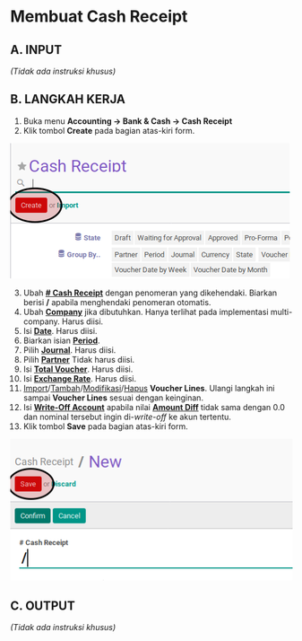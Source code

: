# Membuat Cash Receipt

## A. INPUT

*(Tidak ada instruksi khusus)*

## B. LANGKAH KERJA

1. Buka menu **Accounting -> Bank & Cash -> Cash Receipt**
2. Klik tombol **Create** pada bagian atas-kiri form.

![](../../img/cash-receipt/tombol-create.png)

3. Ubah **[# Cash Receipt](./penjelasan.md#field-name)** dengan penomeran yang dikehendaki. Biarkan berisi **/**
apabila menghendaki penomeran otomatis.
4. Ubah **[Company](./penjelasan.md#field-company)** jika dibutuhkan. Hanya terlihat pada implementasi multi-company. Harus diisi.
5. Isi **[Date](./penjelasan.md#field-date)**. Harus diisi.
6. Biarkan isian **[Period](./penjelasan.md#field-period)**.
7. Pilih **[Journal](./penjelasan.md#field-journal)**. Harus diisi.
8. Pilih **[Partner](./penjelasan.md#field-partner)** Tidak harus diisi.
9. Isi **[Total Voucher](./penjelasan.md#field-total-voucher)**. Harus diisi.
10. Isi **[Exchange Rate](./penjelasan.md#field-exchange-rate)**. Harus diisi.
11. <a name="l12">[Import](./membuat-detail-import.md)/[Tambah](./membuat-detail-manual.md)/[Modifikasi](./line-modifikasi.md)/[Hapus](./line-hapus.md) **Voucher Lines**</a>. Ulangi langkah ini sampai **Voucher Lines** sesuai dengan keinginan.
12. <a name="langkah-12">Isi</a> **[Write-Off Account](./penjelasan.md#field-writeoff-account)** apabila nilai **[Amount Diff](./penjelasan.md#field-amount-diff)** tidak sama dengan 0.0 dan nominal tersebut ingin di-*write-off* ke akun tertentu.
13. Klik tombol **Save** pada bagian atas-kiri form.

![](../../img/cash-receipt/tombol-save.png)

## C. OUTPUT

*(Tidak ada instruksi khusus)*
